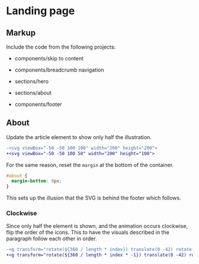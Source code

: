 # Landing page

## Markup

Include the code from the following projects:

- components/skip to content

- components/breadcrumb navigation

- sections/hero

- sections/about

- components/footer

## About

Update the article element to show only half the illustration.

```diff
-<svg viewBox="-50 -50 100 100" width="200" height="200">
+<svg viewBox="-50 -50 100 50" width="200" height="100">
```

For the same reason, reset the `margin` at the bottom of the container.

```css
#about {
  margin-bottom: 0px;
}
```

This sets up the illusion that the SVG is behind the footer which follows.

### Clockwise

Since only half the element is shown, and the animation occurs clockwise, flip the order of the icons. This to have the visuals described in the paragraph follow each other in order.

```diff
-<g transform="rotate(${360 / length * index}) translate(0 -42) rotate(${360 / length * index * -1})">
+<g transform="rotate(${360 / length * index * -1}) translate(0 -42) rotate(${360 / length * index})">
```
